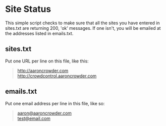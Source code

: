 # Site Status

This simple script checks to make sure that all the sites you have entered in
sites.txt are returning 200, 'ok' messages. If one isn't, you will be emailed
at the addresses listed in emails.txt.

## sites.txt

Put one URL per line on this file, like this:

>http://aaroncrowder.com  
>http://crowdcontrol.aaroncrowder.com

## emails.txt

Put one email address per line in this file, like so:

>aaron@aaroncrowder.com  
>test@email.com